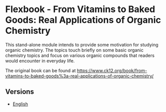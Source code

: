 # Flexbook - From Vitamins to Baked Goods: Real Applications of Organic Chemistry

This stand-alone module intends to provide some motivation for studying organic chemistry. The topics touch briefly on some basic organic chemistry topics and focus on various organic compounds that readers would encounter in everyday life.

The original book can be found at https://www.ck12.org/book/from-vitamins-to-baked-goods%3a-real-applications-of-organic-chemistry/

## Versions

* [English](https://liascript.github.io/course/?https://raw.githubusercontent.com/LiaBooks/Flexbook-From-Vitamins-to-Baked-Goods/main/English/README.md)
